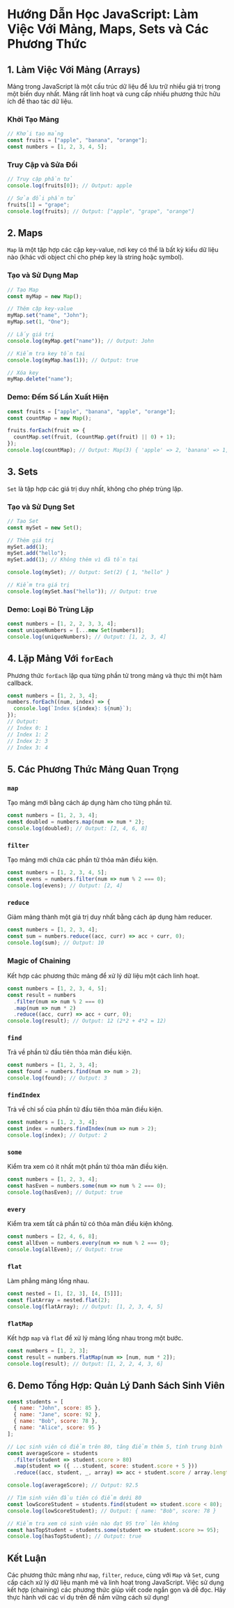 # Hướng Dẫn Học JavaScript: Làm Việc Với Mảng, Maps, Sets và Các Phương Thức

## 1. Làm Việc Với Mảng (Arrays)

Mảng trong JavaScript là một cấu trúc dữ liệu để lưu trữ nhiều giá trị trong một biến duy nhất. Mảng rất linh hoạt và cung cấp nhiều phương thức hữu ích để thao tác dữ liệu.

### Khởi Tạo Mảng
```javascript
// Khởi tạo mảng
const fruits = ["apple", "banana", "orange"];
const numbers = [1, 2, 3, 4, 5];
```

### Truy Cập và Sửa Đổi
```javascript
// Truy cập phần tử
console.log(fruits[0]); // Output: apple

// Sửa đổi phần tử
fruits[1] = "grape";
console.log(fruits); // Output: ["apple", "grape", "orange"]
```

## 2. Maps

`Map` là một tập hợp các cặp key-value, nơi key có thể là bất kỳ kiểu dữ liệu nào (khác với object chỉ cho phép key là string hoặc symbol).

### Tạo và Sử Dụng Map
```javascript
// Tạo Map
const myMap = new Map();

// Thêm cặp key-value
myMap.set("name", "John");
myMap.set(1, "One");

// Lấy giá trị
console.log(myMap.get("name")); // Output: John

// Kiểm tra key tồn tại
console.log(myMap.has(1)); // Output: true

// Xóa key
myMap.delete("name");
```

### Demo: Đếm Số Lần Xuất Hiện
```javascript
const fruits = ["apple", "banana", "apple", "orange"];
const countMap = new Map();

fruits.forEach(fruit => {
  countMap.set(fruit, (countMap.get(fruit) || 0) + 1);
});
console.log(countMap); // Output: Map(3) { 'apple' => 2, 'banana' => 1, 'orange' => 1 }
```

## 3. Sets

`Set` là tập hợp các giá trị duy nhất, không cho phép trùng lặp.

### Tạo và Sử Dụng Set
```javascript
// Tạo Set
const mySet = new Set();

// Thêm giá trị
mySet.add(1);
mySet.add("hello");
mySet.add(1); // Không thêm vì đã tồn tại

console.log(mySet); // Output: Set(2) { 1, "hello" }

// Kiểm tra giá trị
console.log(mySet.has("hello")); // Output: true
```

### Demo: Loại Bỏ Trùng Lặp
```javascript
const numbers = [1, 2, 2, 3, 3, 4];
const uniqueNumbers = [...new Set(numbers)];
console.log(uniqueNumbers); // Output: [1, 2, 3, 4]
```

## 4. Lặp Mảng Với `forEach`

Phương thức `forEach` lặp qua từng phần tử trong mảng và thực thi một hàm callback.

```javascript
const numbers = [1, 2, 3, 4];
numbers.forEach((num, index) => {
  console.log(`Index ${index}: ${num}`);
});
// Output:
// Index 0: 1
// Index 1: 2
// Index 2: 3
// Index 3: 4
```

## 5. Các Phương Thức Mảng Quan Trọng

### `map`
Tạo mảng mới bằng cách áp dụng hàm cho từng phần tử.

```javascript
const numbers = [1, 2, 3, 4];
const doubled = numbers.map(num => num * 2);
console.log(doubled); // Output: [2, 4, 6, 8]
```

### `filter`
Tạo mảng mới chứa các phần tử thỏa mãn điều kiện.

```javascript
const numbers = [1, 2, 3, 4, 5];
const evens = numbers.filter(num => num % 2 === 0);
console.log(evens); // Output: [2, 4]
```

### `reduce`
Giảm mảng thành một giá trị duy nhất bằng cách áp dụng hàm reducer.

```javascript
const numbers = [1, 2, 3, 4];
const sum = numbers.reduce((acc, curr) => acc + curr, 0);
console.log(sum); // Output: 10
```

### Magic of Chaining
Kết hợp các phương thức mảng để xử lý dữ liệu một cách linh hoạt.

```javascript
const numbers = [1, 2, 3, 4, 5];
const result = numbers
  .filter(num => num % 2 === 0)
  .map(num => num * 2)
  .reduce((acc, curr) => acc + curr, 0);
console.log(result); // Output: 12 (2*2 + 4*2 = 12)
```

### `find`
Trả về phần tử đầu tiên thỏa mãn điều kiện.

```javascript
const numbers = [1, 2, 3, 4];
const found = numbers.find(num => num > 2);
console.log(found); // Output: 3
```

### `findIndex`
Trả về chỉ số của phần tử đầu tiên thỏa mãn điều kiện.

```javascript
const numbers = [1, 2, 3, 4];
const index = numbers.findIndex(num => num > 2);
console.log(index); // Output: 2
```

### `some`
Kiểm tra xem có ít nhất một phần tử thỏa mãn điều kiện.

```javascript
const numbers = [1, 2, 3, 4];
const hasEven = numbers.some(num => num % 2 === 0);
console.log(hasEven); // Output: true
```

### `every`
Kiểm tra xem tất cả phần tử có thỏa mãn điều kiện không.

```javascript
const numbers = [2, 4, 6, 8];
const allEven = numbers.every(num => num % 2 === 0);
console.log(allEven); // Output: true
```

### `flat`
Làm phẳng mảng lồng nhau.

```javascript
const nested = [1, [2, 3], [4, [5]]];
const flatArray = nested.flat(2);
console.log(flatArray); // Output: [1, 2, 3, 4, 5]
```

### `flatMap`
Kết hợp `map` và `flat` để xử lý mảng lồng nhau trong một bước.

```javascript
const numbers = [1, 2, 3];
const result = numbers.flatMap(num => [num, num * 2]);
console.log(result); // Output: [1, 2, 2, 4, 3, 6]
```

## 6. Demo Tổng Hợp: Quản Lý Danh Sách Sinh Viên

```javascript
const students = [
  { name: "John", score: 85 },
  { name: "Jane", score: 92 },
  { name: "Bob", score: 78 },
  { name: "Alice", score: 95 }
];

// Lọc sinh viên có điểm trên 80, tăng điểm thêm 5, tính trung bình
const averageScore = students
  .filter(student => student.score > 80)
  .map(student => ({ ...student, score: student.score + 5 }))
  .reduce((acc, student, _, array) => acc + student.score / array.length, 0);

console.log(averageScore); // Output: 92.5

// Tìm sinh viên đầu tiên có điểm dưới 80
const lowScoreStudent = students.find(student => student.score < 80);
console.log(lowScoreStudent); // Output: { name: "Bob", score: 78 }

// Kiểm tra xem có sinh viên nào đạt 95 trở lên không
const hasTopStudent = students.some(student => student.score >= 95);
console.log(hasTopStudent); // Output: true
```

## Kết Luận

Các phương thức mảng như `map`, `filter`, `reduce`, cùng với `Map` và `Set`, cung cấp cách xử lý dữ liệu mạnh mẽ và linh hoạt trong JavaScript. Việc sử dụng kết hợp (chaining) các phương thức giúp viết code ngắn gọn và dễ đọc. Hãy thực hành với các ví dụ trên để nắm vững cách sử dụng!